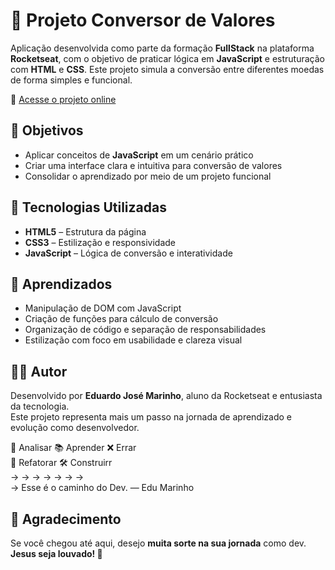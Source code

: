 # 💱 Projeto Conversor de Valores

Aplicação desenvolvida como parte da formação **FullStack** na plataforma **Rocketseat**, com o objetivo de praticar lógica em **JavaScript** e estruturação com **HTML** e **CSS**. Este projeto simula a conversão entre diferentes moedas de forma simples e funcional.

🔗 [Acesse o projeto online](https://edujmarinho.github.io/Projeto-Conversor-de-valores/)

## 🎯 Objetivos

- Aplicar conceitos de **JavaScript** em um cenário prático  
- Criar uma interface clara e intuitiva para conversão de valores  
- Consolidar o aprendizado por meio de um projeto funcional  

## 🚀 Tecnologias Utilizadas

- **HTML5** – Estrutura da página  
- **CSS3** – Estilização e responsividade  
- **JavaScript** – Lógica de conversão e interatividade  

## 🧠 Aprendizados

- Manipulação de DOM com JavaScript  
- Criação de funções para cálculo de conversão  
- Organização de código e separação de responsabilidades  
- Estilização com foco em usabilidade e clareza visual  

## 🙋‍♂️ Autor

Desenvolvido por **Eduardo José Marinho**, aluno da Rocketseat e entusiasta da tecnologia.  
Este projeto representa mais um passo na jornada de aprendizado e evolução como desenvolvedor.

🧠 Analisar 📚 Aprender ❌ Errar  
    🔁 Refatorar  🛠️ Construirr  
    ->   ->   ->   ->   ->   ->   ->    
→ Esse é o caminho do Dev. — Edu Marinho

## 🙌 Agradecimento

Se você chegou até aqui, desejo **muita sorte na sua jornada** como dev.  
**Jesus seja louvado! 🙏**
